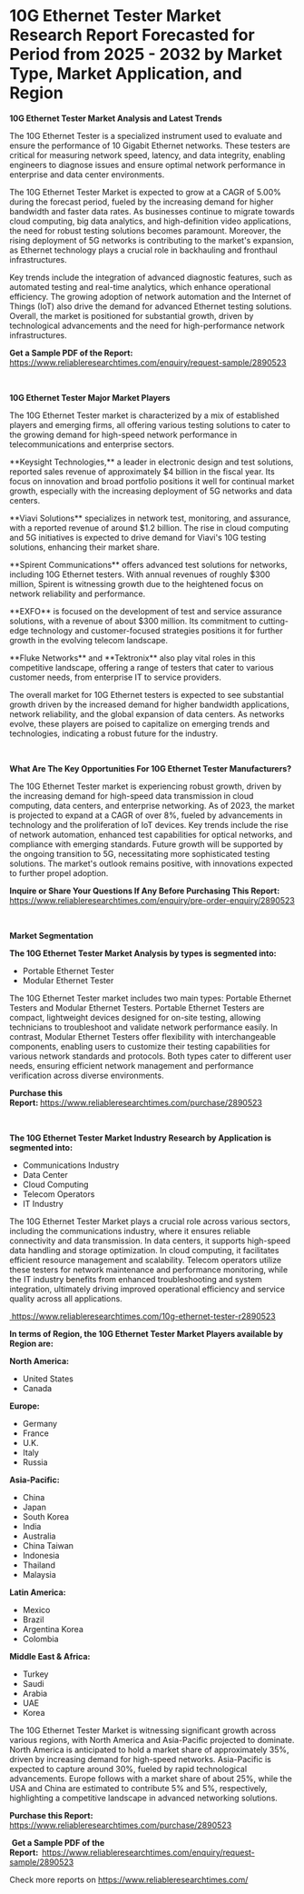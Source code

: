<p><h1>10G Ethernet Tester Market Research Report Forecasted for Period from 2025 -  2032 by Market Type, Market Application, and Region</h1></p><p><strong>10G Ethernet Tester Market Analysis and Latest Trends</strong></p>
<p><p>The 10G Ethernet Tester is a specialized instrument used to evaluate and ensure the performance of 10 Gigabit Ethernet networks. These testers are critical for measuring network speed, latency, and data integrity, enabling engineers to diagnose issues and ensure optimal network performance in enterprise and data center environments. </p><p>The 10G Ethernet Tester Market is expected to grow at a CAGR of 5.00% during the forecast period, fueled by the increasing demand for higher bandwidth and faster data rates. As businesses continue to migrate towards cloud computing, big data analytics, and high-definition video applications, the need for robust testing solutions becomes paramount. Moreover, the rising deployment of 5G networks is contributing to the market's expansion, as Ethernet technology plays a crucial role in backhauling and fronthaul infrastructures.</p><p>Key trends include the integration of advanced diagnostic features, such as automated testing and real-time analytics, which enhance operational efficiency. The growing adoption of network automation and the Internet of Things (IoT) also drive the demand for advanced Ethernet testing solutions. Overall, the market is positioned for substantial growth, driven by technological advancements and the need for high-performance network infrastructures.</p></p>
<p><strong>Get a Sample PDF of the Report:&nbsp;</strong> <a href="https://www.reliableresearchtimes.com/enquiry/request-sample/2890523?utm_campaign=3031&utm_medium=2&utm_source=Github&utm_content=ia&utm_term=14032025&utm_id=10g-ethernet-tester">https://www.reliableresearchtimes.com/enquiry/request-sample/2890523</a></p>
<p>&nbsp;</p>
<p><strong>10G Ethernet Tester Major Market Players</strong></p>
<p><p>The 10G Ethernet Tester market is characterized by a mix of established players and emerging firms, all offering various testing solutions to cater to the growing demand for high-speed network performance in telecommunications and enterprise sectors. </p><p>**Keysight Technologies,** a leader in electronic design and test solutions, reported sales revenue of approximately $4 billion in the fiscal year. Its focus on innovation and broad portfolio positions it well for continual market growth, especially with the increasing deployment of 5G networks and data centers.</p><p>**Viavi Solutions** specializes in network test, monitoring, and assurance, with a reported revenue of around $1.2 billion. The rise in cloud computing and 5G initiatives is expected to drive demand for Viavi's 10G testing solutions, enhancing their market share.</p><p>**Spirent Communications** offers advanced test solutions for networks, including 10G Ethernet testers. With annual revenues of roughly $300 million, Spirent is witnessing growth due to the heightened focus on network reliability and performance.</p><p>**EXFO** is focused on the development of test and service assurance solutions, with a revenue of about $300 million. Its commitment to cutting-edge technology and customer-focused strategies positions it for further growth in the evolving telecom landscape.</p><p>**Fluke Networks** and **Tektronix** also play vital roles in this competitive landscape, offering a range of testers that cater to various customer needs, from enterprise IT to service providers.</p><p>The overall market for 10G Ethernet testers is expected to see substantial growth driven by the increased demand for higher bandwidth applications, network reliability, and the global expansion of data centers. As networks evolve, these players are poised to capitalize on emerging trends and technologies, indicating a robust future for the industry.</p></p>
<p>&nbsp;</p>
<p><strong>What Are The Key Opportunities For 10G Ethernet Tester Manufacturers?</strong></p>
<p><p>The 10G Ethernet Tester market is experiencing robust growth, driven by the increasing demand for high-speed data transmission in cloud computing, data centers, and enterprise networking. As of 2023, the market is projected to expand at a CAGR of over 8%, fueled by advancements in technology and the proliferation of IoT devices. Key trends include the rise of network automation, enhanced test capabilities for optical networks, and compliance with emerging standards. Future growth will be supported by the ongoing transition to 5G, necessitating more sophisticated testing solutions. The market's outlook remains positive, with innovations expected to further propel adoption.</p></p>
<p><strong>Inquire or Share Your Questions If Any Before Purchasing This Report:</strong> <a href="https://www.reliableresearchtimes.com/enquiry/pre-order-enquiry/2890523?utm_campaign=3031&utm_medium=2&utm_source=Github&utm_content=ia&utm_term=14032025&utm_id=10g-ethernet-tester">https://www.reliableresearchtimes.com/enquiry/pre-order-enquiry/2890523</a></p>
<p>&nbsp;</p>
<p><strong>Market Segmentation</strong></p>
<p><strong>The 10G Ethernet Tester Market Analysis by types is segmented into:</strong></p>
<p><ul><li>Portable Ethernet Tester</li><li>Modular Ethernet Tester</li></ul></p>
<p><p>The 10G Ethernet Tester market includes two main types: Portable Ethernet Testers and Modular Ethernet Testers. Portable Ethernet Testers are compact, lightweight devices designed for on-site testing, allowing technicians to troubleshoot and validate network performance easily. In contrast, Modular Ethernet Testers offer flexibility with interchangeable components, enabling users to customize their testing capabilities for various network standards and protocols. Both types cater to different user needs, ensuring efficient network management and performance verification across diverse environments.</p></p>
<p><strong>Purchase this Report:&nbsp;</strong><a href="https://www.reliableresearchtimes.com/purchase/2890523?utm_campaign=3031&utm_medium=2&utm_source=Github&utm_content=ia&utm_term=14032025&utm_id=10g-ethernet-tester">https://www.reliableresearchtimes.com/purchase/2890523</a></p>
<p>&nbsp;</p>
<p><strong>The 10G Ethernet Tester Market Industry Research by Application is segmented into:</strong></p>
<p><ul><li>Communications Industry</li><li>Data Center</li><li>Cloud Computing</li><li>Telecom Operators</li><li>IT Industry</li></ul></p>
<p><p>The 10G Ethernet Tester Market plays a crucial role across various sectors, including the communications industry, where it ensures reliable connectivity and data transmission. In data centers, it supports high-speed data handling and storage optimization. In cloud computing, it facilitates efficient resource management and scalability. Telecom operators utilize these testers for network maintenance and performance monitoring, while the IT industry benefits from enhanced troubleshooting and system integration, ultimately driving improved operational efficiency and service quality across all applications.</p></p>
<p><a href="https://www.reliableresearchtimes.com/10g-ethernet-tester-r2890523?utm_campaign=3031&utm_medium=2&utm_source=Github&utm_content=ia&utm_term=14032025&utm_id=10g-ethernet-tester">&nbsp;https://www.reliableresearchtimes.com/10g-ethernet-tester-r2890523</a></p>
<p><strong>In terms of Region, the 10G Ethernet Tester Market Players available by Region are:</strong></p>
<p>
    <p> <strong> North America: </strong>
        <ul>
            <li>United States</li>
            <li>Canada</li>
        </ul>
        </p> 
    <p> <strong> Europe: </strong>
        <ul>
            <li>Germany</li>
            <li>France</li>
            <li>U.K.</li>
            <li>Italy</li>
            <li>Russia</li>
        </ul>
        </p> 
    <p> <strong> Asia-Pacific: </strong>
        <ul>
            <li>China</li>
            <li>Japan</li>
            <li>South Korea</li>
            <li>India</li>
            <li>Australia</li>
            <li>China Taiwan</li>
            <li>Indonesia</li>
            <li>Thailand</li>
            <li>Malaysia</li>
        </ul>
        </p> 
    <p> <strong> Latin America: </strong>
        <ul>
            <li>Mexico</li>
            <li>Brazil</li>
            <li>Argentina Korea</li>
            <li>Colombia</li>
        </ul>
        </p> 
    <p> <strong> Middle East & Africa: </strong>
        <ul>
            <li>Turkey</li>
            <li>Saudi</li>
            <li>Arabia</li>
            <li>UAE</li>
            <li>Korea</li>
        </ul>
    </p>
    </p>
<p><p>The 10G Ethernet Tester Market is witnessing significant growth across various regions, with North America and Asia-Pacific projected to dominate. North America is anticipated to hold a market share of approximately 35%, driven by increasing demand for high-speed networks. Asia-Pacific is expected to capture around 30%, fueled by rapid technological advancements. Europe follows with a market share of about 25%, while the USA and China are estimated to contribute 5% and 5%, respectively, highlighting a competitive landscape in advanced networking solutions.</p></p>
<p><strong>Purchase this Report: </strong><a href="https://www.reliableresearchtimes.com/purchase/2890523?utm_campaign=3031&utm_medium=2&utm_source=Github&utm_content=ia&utm_term=14032025&utm_id=10g-ethernet-tester">https://www.reliableresearchtimes.com/purchase/2890523</a></p>
<p>&nbsp;<strong>Get a Sample PDF of the Report:&nbsp;&nbsp;</strong><a href="https://www.reliableresearchtimes.com/enquiry/request-sample/2890523?utm_campaign=3031&utm_medium=2&utm_source=Github&utm_content=ia&utm_term=14032025&utm_id=10g-ethernet-tester">https://www.reliableresearchtimes.com/enquiry/request-sample/2890523</a></p>
<p><strong></strong></p>
<p>Check more reports on <a href="https://www.reliableresearchtimes.com/?utm_campaign=3031&utm_medium=2&utm_source=Github&utm_content=ia&utm_term=14032025&utm_id=10g-ethernet-tester">https://www.reliableresearchtimes.com/</a></p>